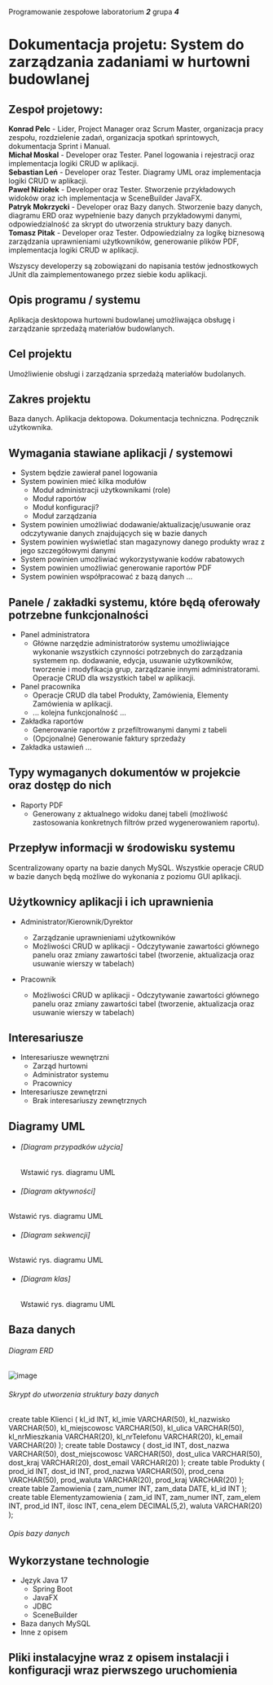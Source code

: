 Programowanie zespołowe laboratorium _**2**_ grupa _**4**_

# Dokumentacja projetu: **System do zarządzania zadaniami w hurtowni budowlanej**

## Zespoł projetowy:
<b>Konrad Pelc</b> - Lider, Project Manager oraz Scrum Master, organizacja pracy zespołu, rozdzielenie zadań, organizacja spotkań sprintowych, dokumentacja Sprint i Manual.  
<b>Michał Moskal</b> - Developer oraz Tester. Panel logowania i rejestracji oraz implementacja logiki CRUD w aplikacji.  
<b>Sebastian Leń</b> - Developer oraz Tester. Diagramy UML oraz implementacja logiki CRUD w aplikacji.  
<b>Paweł Niziołek</b> - Developer oraz Tester. Stworzenie przykładowych widoków oraz ich implementacja w SceneBuilder JavaFX.  
<b>Patryk Mokrzycki</b> - Developer oraz Bazy danych. Stworzenie bazy danych, diagramu ERD oraz wypełnienie bazy danych przykładowymi danymi, odpowiedzialność za skrypt do utworzenia struktury bazy danych.  
<b>Tomasz Pitak</b> - Developer oraz Tester. Odpowiedzialny za logikę biznesową zarządzania uprawnieniami użytkowników, generowanie plików PDF, implementacja logiki CRUD w aplikacji.  

Wszyscy developerzy są zobowiązani do napisania testów jednostkowych JUnit dla zaimplementowanego przez siebie kodu aplikacji.

## Opis programu / systemu
Aplikacja desktopowa hurtowni budowlanej umożliwająca obsługę i zarządzanie sprzedażą materiałów budowlanych.

## Cel projektu 
Umożliwienie obsługi i zarządzania sprzedażą materiałów budolanych.

## Zakres projektu 
Baza danych.
Aplikacja dektopowa.
Dokumentacja techniczna.
Podręcznik użytkownika.

## Wymagania stawiane aplikacji / systemowi 
- System będzie zawierał panel logowania
- System powinien mieć kilka modułów 
  - Moduł administracji użytkownikami (role) 
  - Moduł raportów 
  - Moduł konfiguracji?
  - Moduł zarządzania 
- System powinien umożliwiać dodawanie/aktualizację/usuwanie oraz odczytywanie danych znajdujących się w bazie danych
- System powinien wyświetlać stan magazynowy danego produkty wraz z jego szczegółowymi danymi
- System powinien umożliwiać wykorzystywanie kodów rabatowych
- System powinien umożliwiać generowanie raportów PDF
- System powinien współpracować z bazą danych
...

## Panele / zakładki systemu, które będą oferowały potrzebne funkcjonalności 
- Panel administratora 
  - Główne narzędzie administratorów systemu umożliwiające wykonanie wszystkich czynności potrzebnych do zarządzania systemem np. dodawanie, edycja, usuwanie użytkowników, tworzenie i modyfikacja grup, zarządzanie innymi administratorami. Operacje CRUD dla wszystkich tabel w aplikacji.
- Panel pracownika 
  -  Operacje CRUD dla tabel Produkty, Zamówienia, Elementy Zamówienia w aplikacji.
  - ... kolejna funkcjonalność
...
- Zakładka raportów 
  - Generowanie raportów z przefiltrowanymi danymi z tabeli
  - (Opcjonalne) Generowanie faktury sprzedaży
- Zakładka ustawień 
...

## Typy wymaganych dokumentów w projekcie oraz dostęp do nich 
- Raporty PDF 
  - Generowany z aktualnego widoku danej tabeli (możliwość zastosowania konkretnych filtrów przed wygenerowaniem raportu).

## Przepływ informacji w środowisku systemu 
Scentralizowany oparty na bazie danych MySQL. Wszystkie operacje CRUD w bazie danych będą możliwe do wykonania z poziomu GUI aplikacji. 

## Użytkownicy aplikacji i ich uprawnienia 
- Administrator/Kierownik/Dyrektor
  - Zarządzanie uprawnieniami użytkowników 
  - Możliwości CRUD w aplikacji - Odczytywanie zawartości głównego panelu oraz zmiany zawartości tabel (tworzenie, aktualizacja oraz usuwanie wierszy w tabelach)
	
- Pracownik 
  - Możliwości CRUD w aplikacji - Odczytywanie zawartości głównego panelu oraz zmiany zawartości tabel (tworzenie, aktualizacja oraz usuwanie wierszy w tabelach)

## Interesariusze 
- Interesariusze wewnętrzni 
  - Zarząd hurtowni
  - Administrator systemu
  - Pracownicy
- Interesariusze zewnętrzni 
  - Brak interesariuszy zewnętrznych

## Diagramy UML
- ###### [Diagram przypadków użycia]
  Wstawić rys. diagramu UML
- ###### [Diagram aktywności]
Wstawić rys. diagramu UML
- ###### [Diagram sekwencji]
Wstawić rys. diagramu UML
- ###### [Diagram klas]
  Wstawić rys. diagramu UML

## Baza danych
###### Diagram ERD
![image](https://user-images.githubusercontent.com/76397174/223494468-1402ec51-7244-42fc-bc88-bae9bdd09709.png)

###### Skrypt do utworzenia struktury bazy danych
create table Klienci (
kl_id INT,
kl_imie VARCHAR(50),
kl_nazwisko VARCHAR(50),
kl_miejscowosc VARCHAR(50),
kl_ulica VARCHAR(50),
kl_nrMieszkania VARCHAR(20),
kl_nrTelefonu VARCHAR(20),
kl_email VARCHAR(20)
);
create table Dostawcy (
dost_id INT,
dost_nazwa VARCHAR(50),
dost_miejscowosc VARCHAR(50),
dost_ulica VARCHAR(50),
dost_kraj VARCHAR(20),
dost_email VARCHAR(20)
);
create table Produkty (
prod_id INT,
dost_id INT,
prod_nazwa VARCHAR(50),
prod_cena VARCHAR(50),
prod_waluta VARCHAR(20),
prod_kraj VARCHAR(20)
);
create table Zamowienia (
zam_numer INT,
zam_data DATE,
kl_id INT
);
create table Elementyzamowienia (
zam_id INT,
zam_numer INT,
zam_elem INT,
prod_id INT,
ilosc INT,
cena_elem DECIMAL(5,2),
waluta VARCHAR(20)
);

###### Opis bazy danych

## Wykorzystane technologie 
- Język Java 17
  - Spring Boot
  - JavaFX
  - JDBC
  - SceneBuilder
- Baza danych MySQL
- Inne z opisem

## Pliki instalacyjne wraz z opisem instalacji i konfiguracji wraz pierwszego uruchomienia
